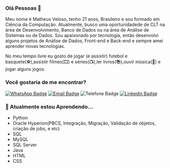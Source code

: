 ### Olá Pessoas 👋

Meu nome é Matheus Veloso, tenho 21 anos, Brasileiro e sou formado em Ciência da Computação. Atualmente, busco uma oportunidadede de CLT na área de Desenvolvimento, Banco de Dados ou na área de Análise de Sistemas ou de Dados. Sou apaixonado por tecnologia, então desenvolvi alguns projetos de Análise de Dados, Front-end e Back-end e sempre amei aprender novas tecnologias.

No meu tempo livre eu gosto de jogar (e assistir) futebol e basquete(⚽️),assistir filmes(🎞️) e séries(📺),ler livros(📚),ouvir música(🎵) e jogar alguns jogos.

### Você gostaria de me encontrar?

[![WhatsApp Badge](https://img.shields.io/static/v1?label=WhatsApp&message=(21)995324404&color=success)](https://api.whatsapp.com/send?1=pt_BR&phone=5521995324404)
[![Email Badge](https://img.shields.io/badge/Email-mthsveloso@hotmail.com-blue)](mailto:mthsveloso@hotmail.com)
![Telefone Badge](https://img.shields.io/static/v1?label=Telefone%20p/%20Contato&message=(21)995324404&color=blue)
[![Linkedin Badge](https://img.shields.io/badge/-LinkedIn-blue?style=flat-square&logo=Linkedin&logoColor=white&link=https://www.linkedin.com/in/matheus-veloso-da-silva-a1a6a4180/)](https://www.linkedin.com/in/matheus-veloso-da-silva-a1a6a4180/)

### 🌱 Atualmente estou Aprendendo...

- Python
- Oracle Hyperion(PBCS, Integração, Migração, Validação de objetos, criação de jobs, e etc)
- SQL
- MySQL
- SQL Server
- Java
- HTML
- CSS
